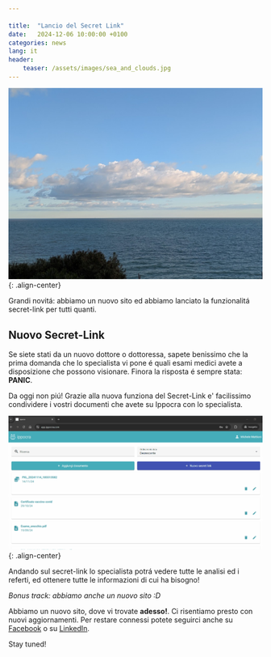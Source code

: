 ```yaml
---

title:  "Lancio del Secret Link"
date:   2024-12-06 10:00:00 +0100
categories: news
lang: it
header:
    teaser: /assets/images/sea_and_clouds.jpg
---
```


![image-center](/assets/images/sea_and_clouds.jpg){: .align-center}

Grandi novitá: abbiamo un nuovo sito ed abbiamo lanciato la funzionalitá secret-link 
per tutti quanti.

## Nuovo Secret-Link

Se siete stati da un nuovo dottore o dottoressa, sapete benissimo che la prima domanda che 
lo specialista vi pone é quali esami medici avete a disposizione che possono visionare.
Finora la risposta é sempre stata: **PANIC**.

Da oggi non piú! Grazie alla nuova funziona del Secret-Link e' facilissimo condividere i 
vostri documenti che avete su Ippocra con lo specialista. 

![image-center](/assets/images/secret-link-creation.gif){: .align-center}

Andando sul secret-link lo specialista potrá vedere tutte le analisi ed i referti, ed
ottenere tutte le informazioni di cui ha bisogno!

*Bonus track: abbiamo anche un nuovo sito :D*

Abbiamo un nuovo sito, dove vi trovate **adesso!**. Ci risentiamo presto con nuovi aggiornamenti.
Per restare connessi potete seguirci anche su [Facebook](https://www.facebook.com/profile.php?id=61564933710120) o su [LinkedIn](https://www.linkedin.com/company/ippocra/).

Stay tuned!